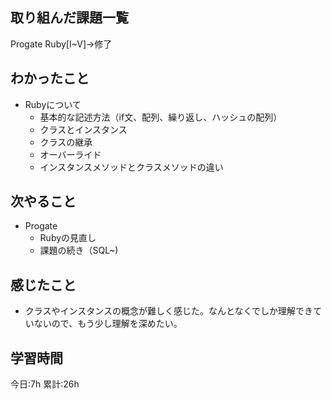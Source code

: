 ## 取り組んだ課題一覧
Progate Ruby[I~V]→修了

## わかったこと
- Rubyについて
	- 基本的な記述方法（if文、配列、繰り返し、ハッシュの配列）
	- クラスとインスタンス
	- クラスの継承
	- オーバーライド
	- インスタンスメソッドとクラスメソッドの違い

## 次やること
- Progate 
	- Rubyの見直し
	- 課題の続き（SQL~)

## 感じたこと
- クラスやインスタンスの概念が難しく感じた。なんとなくでしか理解できていないので、もう少し理解を深めたい。

## 学習時間
今日:7h
累計:26h
